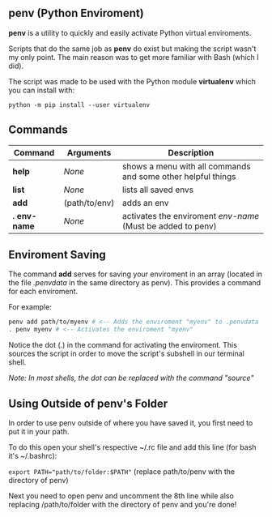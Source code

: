 ## penv (Python Enviroment)
**penv** is a utility to quickly and easily activate Python virtual enviroments.

Scripts that do the same job as **penv** do exist but making the script wasn't my only point.
The main reason was to get more familiar with Bash (which I did).

The script was made to be used with the Python module **virtualenv** which you can install with:

`python -m pip install --user virtualenv`

## Commands
| Command        | Arguments     | Description                                                  |
|----------------|---------------|--------------------------------------------------------------|
| **help**       | *None*        | shows a menu with all commands and some other helpful things |
| **list**       | *None*        | lists all saved envs                                         |
| **add**        | (path/to/env) | adds an env                                                  |
| **. env-name** | *None*        | activates the enviroment *env-name* (Must be added to penv)  |

## Enviroment Saving
The command **add** serves for saving your enviroment in an array (located in the file *.penvdata* in the same directory as penv).
This provides a command for each enviroment.

For example:
```bash
penv add path/to/myenv # <-- Adds the enviroment "myenv" to .penvdata
. penv myenv # <-- Activates the enviroment "myenv"
```
Notice the dot (.) in the command for activating the enviroment. This sources the script in order to move the script's subshell in our terminal shell. 

*Note: In most shells, the dot can be replaced with the command "source"*

## Using Outside of penv's Folder
In order to use penv outside of where you have saved it, you first need to put it in your path.

To do this open your shell's respective ~/.rc file and add this line (for bash it's ~/.bashrc):

`export PATH="path/to/folder:$PATH"` (replace path/to/penv with the directory of penv)

Next you need to open penv and uncomment the 8th line while also replacing /path/to/folder with the directory of penv and you're done!